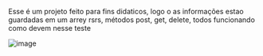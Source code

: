 Esse é um projeto feito para fins didaticos, logo o as informações estao guardadas em um arrey rsrs, métodos post, get, delete, todos funcionando como devem nesse teste

![image](https://github.com/hianmateus/Nodejs-Pedidos-Clientes/assets/103609199/a7039363-c2df-44ac-ae2c-385142211be0)
